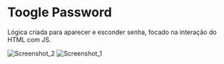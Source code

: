 # Toogle Password

Lógica criada para aparecer e esconder senha, focado na interação do HTML com JS.

![Screenshot_2](https://user-images.githubusercontent.com/81261507/165102759-8c1508e1-1d8d-4df5-9760-1ae475345ed8.jpg)
![Screenshot_1](https://user-images.githubusercontent.com/81261507/165102761-5495c647-d8df-4370-a161-a9c8c1c2e86e.jpg)

